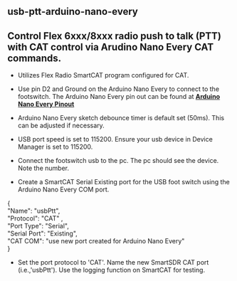 usb-ptt-arduino-nano-every
----------

Control Flex 6xxx/8xxx radio push to talk (PTT) with CAT control via Arudino Nano Every CAT commands.     
----------
* Utilizes Flex Radio SmartCAT program configured for CAT.
  
* Use pin D2 and Ground on the Arduino Nano Every to connect to the footswitch.  The Arduino Nano Every pin out can be found at **[Arduino Nano Every Pinout](https://content.arduino.cc/assets/Pinout-NANOevery_latest.pdf)**
  
* Arduino Nano Every sketch debounce timer is default set (50ms).  This can be adjusted if necessary.
* USB port speed is set to 115200.  Ensure your usb device in Device Manager is set to 115200.
* Connect the footswitch usb to the pc.   The pc should see the device.  Note the number.  
* Create a SmartCAT Serial Existing port for the USB foot switch using the Arduino Nano Every COM port.
  
{<br>
  "Name": "usbPtt",<br>
  "Protocol": "CAT" ,<br>
  "Port Type": "Serial",<br>
  "Serial Port": "Existing",<br>
  "CAT COM": "use new port created for Arduino Nano Every" <br>
}

*  Set the port protocol to 'CAT'. Name the new SmartSDR CAT port (i.e.,'usbPtt'). Use the logging function on SmartCAT  for testing.
